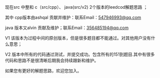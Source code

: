 现在src 中整和 c（src/cpp）、 java(src/v2) 2个版本的leedcod解题思路 ；

其中
cpp版本由ashqal 贡献并维护：联系Email：547946993@qq.com

java 版本又alvin 贡献及维护；联系Email：356485194@qq.com

V1 该版本为过程中间的原创版本，但是很多题目都不能通过。对其他用户没有什么意思；

V2 版本中所有的代码通过测试，并提交成功。包含所有的151到题目.其中有很多代码和思路不是很清晰后期我会持续跟新和维护。

如果您有更好的解题思路，欢迎您加入。
